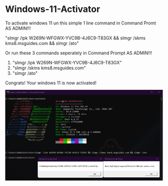 # Windows-11-Activator
To activate windows 11 un this simple 1 line command in Command Promt AS ADMIN!!!

"slmgr /ipk W269N-WFGWX-YVC9B-4J6C9-T83GX && slmgr /skms kms8.msguides.com && slmgr /ato"

Or run these 3 commands seperately in Command Prompt AS ADMIN!!!

1. "slmgr /ipk W269N-WFGWX-YVC9B-4J6C9-T83GX"
2. "slmgr /skms kms8.msguides.com"
3. "slmgr /ato"

Congrats! Your windows 11 is now activated!

<p align="center">
  <img src="./img/Win11Activated.png" alt="Size Limit CLI" width="738">
</p>
